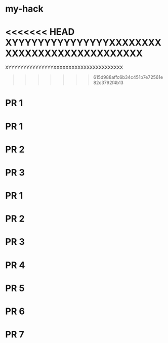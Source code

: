# my-hack
<<<<<<< HEAD
XYYYYYYYYYYYYYYYXXXXXXXXXXXXXXXXXXXXXXXXXXXXX
=======
XYYYYYYYYYYYYYYYXXXXXXXXXXXXXXXXXXXXXXX
>>>>>>> 615d988affc6b34c451b7e72561e82c3792f4b13
# PR 1
# PR 1
# PR 2
# PR 3
# PR 1
# PR 2
# PR 3
# PR 4
# PR 5
# PR 6
# PR 7
